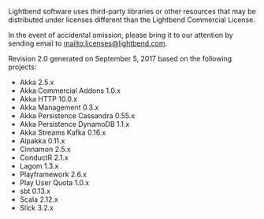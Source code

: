 Lightbend software uses third-party libraries or other resources that may be distributed under licenses different than the Lightbend Commercial License.

In the event of accidental omission, please bring it to our attention by sending email to <mailto:licenses@lightbend.com>.
  
Revision 2.0 generated on September 5, 2017 based on the following projects:

* Akka 2.5.x
* Akka Commercial Addons 1.0.x
* Akka HTTP 10.0.x
* Akka Management 0.3.x
* Akka Persistence Cassandra 0.55.x
* Akka Persistence DynamoDB 1.1.x
* Akka Streams Kafka 0.16.x
* Alpakka 0.11.x
* Cinnamon 2.5.x
* ConductR 2.1.x
* Lagom 1.3.x
* Playframework 2.6.x
* Play User Quota 1.0.x
* sbt 0.13.x
* Scala 2.12.x
* Slick 3.2.x
